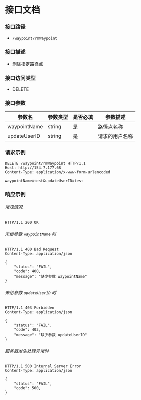# 接口文档

### 接口路径

- `/waypoint/rmWaypoint`

### 接口描述

- 删除指定路径点

### 接口访问类型

- DELETE

### 接口参数

| 参数名          | 参数类型   | 是否必填 | 参数描述                              |
| ------------ | ------ | ---- | --------------------------------- |
| waypointName | string | 是    | 路径点名称 |
| updateUserID | string | 是    | 请求的用户名称                           |

### 请求示例

```http
DELETE /waypoint/rmWaypoint HTTP/1.1
Host: http://154.7.177.68
Content-Type: application/x-www-form-urlencoded

waypointName=test&updateUserID=test
```

### 响应示例

###### 常规情况

```http
HTTP/1.1 200 OK
```

###### 未给参数 `waypointName` 时

```http
HTTP/1.1 400 Bad Request
Content-Type: application/json

{
    "status": "FAIL",
    "code": 400,
    "message": "缺少参数 waypointName"
}
```

###### 未给参数 `updateUserID` 时

```http
HTTP/1.1 403 Forbidden
Content-Type: application/json

{
    "status": "FAIL",
    "code": 403,
    "message": "缺少参数 updateUserID"
}
```

###### 服务器发生处理异常时

```http
HTTP/1.1 500 Internal Server Error
Content-Type: application/json

{
    "status": "FAIL",
    "code": 500,
}
```
